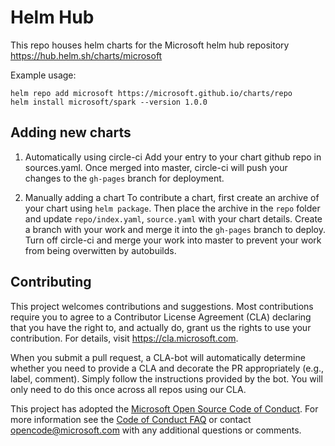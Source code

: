 # Helm Hub
This repo houses helm charts for the Microsoft helm hub repository https://hub.helm.sh/charts/microsoft

Example usage:
```
helm repo add microsoft https://microsoft.github.io/charts/repo
helm install microsoft/spark --version 1.0.0
```

## Adding new charts

1. Automatically using circle-ci
Add your entry to your chart github repo in sources.yaml. Once merged into master, circle-ci will push your changes to the `gh-pages` branch for deployment.

2. Manually adding a chart
To contribute a chart, first create an archive of your chart using `helm package`. Then place the archive in the `repo` folder and update `repo/index.yaml`, `source.yaml` with your chart details. Create a branch with your work and merge it into the `gh-pages` branch to deploy. Turn off circle-ci and merge your work into master to prevent your work from being overwitten by autobuilds.



## Contributing

This project welcomes contributions and suggestions.  Most contributions require you to agree to a
Contributor License Agreement (CLA) declaring that you have the right to, and actually do, grant us
the rights to use your contribution. For details, visit https://cla.microsoft.com.

When you submit a pull request, a CLA-bot will automatically determine whether you need to provide
a CLA and decorate the PR appropriately (e.g., label, comment). Simply follow the instructions
provided by the bot. You will only need to do this once across all repos using our CLA.

This project has adopted the [Microsoft Open Source Code of Conduct](https://opensource.microsoft.com/codeofconduct/).
For more information see the [Code of Conduct FAQ](https://opensource.microsoft.com/codeofconduct/faq/) or
contact [opencode@microsoft.com](mailto:opencode@microsoft.com) with any additional questions or comments.
